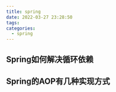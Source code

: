 ```yaml
---
title: spring
date: 2022-03-27 23:28:50
tags:
categories:
  - spring
---
```

## Spring如何解决循环依赖

## Spring的AOP有几种实现方式
